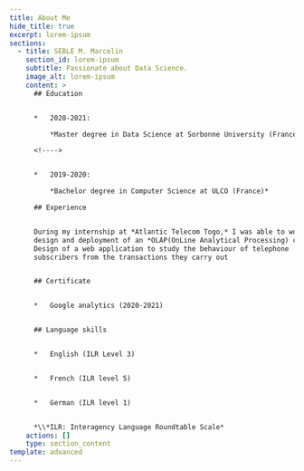 ```yaml
---
title: About Me
hide_title: true
excerpt: lorem-ipsum
sections:
  - title: SEBLE M. Marcelin
    section_id: lorem-ipsum
    subtitle: Passionate about Data Science.
    image_alt: lorem-ipsum
    content: >
      ## Education


      *   2020-2021:

          *Master degree in Data Science at Sorbonne University (France)*

      <!---->


      *   2019-2020:

          *Bachelor degree in Computer Science at ULCO (France)*

      ## Experience


      During my internship at *Atlantic Telecom Togo,* I was able to work on the
      design and deployment of an *OLAP(OnLine Analytical Processing) cube*.
      Design of a web application to study the behaviour of telephone
      subscribers from the transactions they carry out


      ## Certificate


      *   Google analytics (2020-2021)


      ## Language skills


      *   English (ILR Level 3)


      *   French (ILR level 5)


      *   German (ILR level 1)


      *\\*ILR: Interagency Language Roundtable Scale*
    actions: []
    type: section_content
template: advanced
---
```

